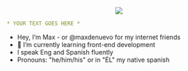 <p align="center">
  <img src="https://capsule-render.vercel.app/api?text=Hey Everyone! &animation=fadeIn&type=waving&color=gradient&height=100"/>
</p>

```yaml
* YOUR TEXT GOES HERE *
```

- Hey, I’m Max - or @maxdenuevo for my internet friends
- 🌱 I’m currently learning front-end development
- I speak Eng and Spanish fluently
- Pronouns: "he/him/his" or in "ÉL" my native spanish

